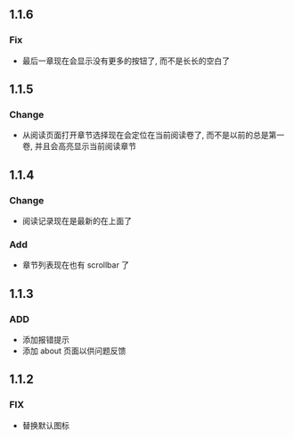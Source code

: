 ## 1.1.6

### Fix

- 最后一章现在会显示没有更多的按钮了, 而不是长长的空白了

## 1.1.5

### Change

- 从阅读页面打开章节选择现在会定位在当前阅读卷了, 而不是以前的总是第一卷, 并且会高亮显示当前阅读章节

## 1.1.4

### Change

- 阅读记录现在是最新的在上面了

### Add

- 章节列表现在也有 scrollbar 了

## 1.1.3

### ADD

- 添加报错提示
- 添加 about 页面以供问题反馈

## 1.1.2

### FIX

- 替换默认图标
